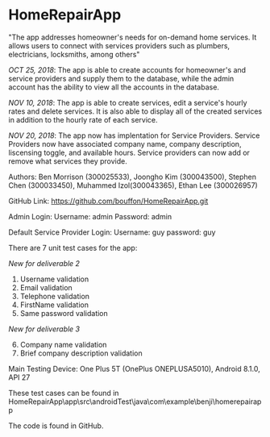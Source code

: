# HomeRepairApp

"The app addresses homeowner's needs for on-demand home services. 
It allows users to connect with services providers such as plumbers, electricians, locksmiths, among others"

*OCT 25, 2018*: The app is able to create accounts for homeowner's and service providers and supply them to the database, while the admin account
has the ability to view all the accounts in the database. 

*NOV 10, 2018*: The app is able to create services, edit a service's hourly rates and delete services. It is also able to display all of the created services in addition to the hourly rate of each service.

*NOV 20, 2018*: The app now has implentation for Service Providers. Service Providers now have associated company name, company description, liscensing toggle, and available hours. Service providers can now add or remove what services they provide. 

Authors: Ben Morrison (300025533), Joongho Kim (300043500), Stephen Chen (300033450), Muhammed Izol(300043365), Ethan Lee (300026957)

GitHub Link: https://github.com/bouffon/HomeRepairApp.git

Admin Login:
Username: admin
Password: admin

Default Service Provider Login:
Username: guy
password: guy

There are 7 unit test cases for the app:

*New for deliverable 2*
1. Username validation
2. Email validation
3. Telephone validation
4. FirstName validation
5. Same password validation

*New for deliverable 3*

6. Company name validation
7. Brief company description validation

Main Testing Device: One Plus 5T (OnePlus ONEPLUSA5010), Android 8.1.0, API 27

These test cases can be found in HomeRepairApp\app\src\androidTest\java\com\example\benji\homerepairapp

The code is found in GitHub.